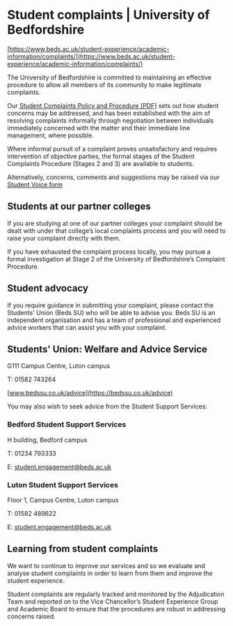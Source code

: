 # Student complaints | University of Bedfordshire

[https://www.beds.ac.uk/student-experience/academic-information/complaints/](https://www.beds.ac.uk/student-experience/academic-information/complaints/)

The University of Bedfordshire is committed to maintaining an effective procedure to allow all members of its community to make legitimate complaints.

Our [Student Complaints Policy and Procedure [PDF]](https://www.beds.ac.uk/media/u0lnnyhu/student-complaint-policy-revised-july-2021.pdf) sets out how student concerns may be addressed, and has been established with the aim of resolving complaints informally through negotiation between individuals immediately concerned with the matter and their immediate line management, where possible.

Where informal pursuit of a complaint proves unsatisfactory and requires intervention of objective parties, the formal stages of the Student Complaints Procedure (Stages 2 and 3) are available to students.

Alternatively, concerns, comments and suggestions may be raised via our [Student Voice form](https://www.beds.ac.uk/student-experience/student-voice/)

## Students at our partner colleges

If you are studying at one of our partner colleges your complaint should be dealt with under that college’s local complaints process and you will need to raise your complaint directly with them.

If you have exhausted the complaint process locally, you may pursue a formal investigation at Stage 2 of the University of Bedfordshire’s Complaint Procedure.

## Student advocacy

If you require guidance in submitting your complaint, please contact the Students' Union (Beds SU) who will be able to advise you. Beds SU is an independent organisation and has a team of professional and experienced advice workers that can assist you with your complaint.

## Students' Union: Welfare and Advice Service

G111 Campus Centre, Luton campus

T: 01582 743264

[www.bedssu.co.uk/advice](https://bedssu.co.uk/advice)

You may also wish to seek advice from the Student Support Services:

### Bedford Student Support Services

H building, Bedford campus

T: 01234 793333

E: [student.engagement@beds.ac.uk](mailto:student.engagement@beds.ac.uk)

### Luton Student Support Services

Floor 1, Campus Centre, Luton campus

T: 01582 489622

E: [student.engagement@beds.ac.uk](mailto:student.engagement@beds.ac.uk)

## Learning from student complaints

We want to continue to improve our services and so we evaluate and analyse student complaints in order to learn from them and improve the student experience.

Student complaints are regularly tracked and monitored by the Adjudication Team and reported on to the Vice Chancellor’s Student Experience Group and Academic Board to ensure that the procedures are robust in addressing concerns raised.